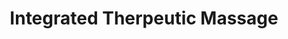 ---
title: "Integrated Therpeutic Massage"
url: /milwaukee/integrated-therpeutic-massage/
shop: massage
---